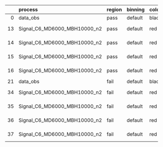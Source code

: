 |    | process                      | region   | binning   | color   | process_type   |   scale | variation   | source_filename                                                       | source_histname    | alias                        | title     |   combine_idx |     lnN |   shapes | syst_type   | direction   | variation_alias   |
|---:|:-----------------------------|:---------|:----------|:--------|:---------------|--------:|:------------|:----------------------------------------------------------------------|:-------------------|:-----------------------------|:----------|--------------:|--------:|---------:|:------------|:------------|:------------------|
|  0 | data_obs                     | pass     | default   | black   | DATA           |       1 | nominal     | ./histograms_for_2DAlphabet_v18//BH_Data.root                         | hpass              | Data                         | Data      |           nan | nan     |      nan | nan         | nan         | nan               |
| 13 | Signal_C6_MD6000_MBH10000_n2 | pass     | default   | red     | SIGNAL         |       1 | lumi        | ./histograms_for_2DAlphabet_v18//BH_Signal_C6_MD6000_MBH10000_n2.root | hpass              | Signal_C6_MD6000_MBH10000_n2 | BH signal |           nan |   1.016 |      nan | lnN         | nan         | nan               |
| 14 | Signal_C6_MD6000_MBH10000_n2 | pass     | default   | red     | SIGNAL         |       1 | SVM         | ./histograms_for_2DAlphabet_v18//BH_Signal_C6_MD6000_MBH10000_n2.root | hpass_SVMsyst_up   | Signal_C6_MD6000_MBH10000_n2 | BH signal |           nan | nan     |        1 | shapes      | Up          | SVMsyst           |
| 15 | Signal_C6_MD6000_MBH10000_n2 | pass     | default   | red     | SIGNAL         |       1 | SVM         | ./histograms_for_2DAlphabet_v18//BH_Signal_C6_MD6000_MBH10000_n2.root | hpass_SVMsyst_down | Signal_C6_MD6000_MBH10000_n2 | BH signal |           nan | nan     |        1 | shapes      | Down        | SVMsyst           |
| 16 | Signal_C6_MD6000_MBH10000_n2 | pass     | default   | red     | SIGNAL         |       1 | nominal     | ./histograms_for_2DAlphabet_v18//BH_Signal_C6_MD6000_MBH10000_n2.root | hpass              | Signal_C6_MD6000_MBH10000_n2 | BH signal |           nan | nan     |      nan | nan         | nan         | nan               |
| 21 | data_obs                     | fail     | default   | black   | DATA           |       1 | nominal     | ./histograms_for_2DAlphabet_v18//BH_Data.root                         | hfail              | Data                         | Data      |           nan | nan     |      nan | nan         | nan         | nan               |
| 34 | Signal_C6_MD6000_MBH10000_n2 | fail     | default   | red     | SIGNAL         |       1 | lumi        | ./histograms_for_2DAlphabet_v18//BH_Signal_C6_MD6000_MBH10000_n2.root | hfail              | Signal_C6_MD6000_MBH10000_n2 | BH signal |           nan |   1.016 |      nan | lnN         | nan         | nan               |
| 35 | Signal_C6_MD6000_MBH10000_n2 | fail     | default   | red     | SIGNAL         |       1 | SVM         | ./histograms_for_2DAlphabet_v18//BH_Signal_C6_MD6000_MBH10000_n2.root | hfail_SVMsyst_up   | Signal_C6_MD6000_MBH10000_n2 | BH signal |           nan | nan     |        1 | shapes      | Up          | SVMsyst           |
| 36 | Signal_C6_MD6000_MBH10000_n2 | fail     | default   | red     | SIGNAL         |       1 | SVM         | ./histograms_for_2DAlphabet_v18//BH_Signal_C6_MD6000_MBH10000_n2.root | hfail_SVMsyst_down | Signal_C6_MD6000_MBH10000_n2 | BH signal |           nan | nan     |        1 | shapes      | Down        | SVMsyst           |
| 37 | Signal_C6_MD6000_MBH10000_n2 | fail     | default   | red     | SIGNAL         |       1 | nominal     | ./histograms_for_2DAlphabet_v18//BH_Signal_C6_MD6000_MBH10000_n2.root | hfail              | Signal_C6_MD6000_MBH10000_n2 | BH signal |           nan | nan     |      nan | nan         | nan         | nan               |